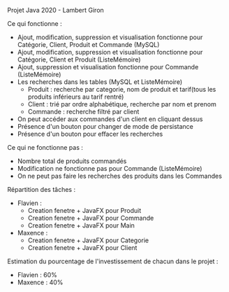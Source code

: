 Projet Java 2020 - Lambert Giron

Ce qui fonctionne :
- Ajout, modification, suppression et visualisation fonctionne pour Catégorie, Client, Produit et Commande (MySQL)
- Ajout, modification, suppression et visualisation fonctionne pour Catégorie, Client et Produit (ListeMémoire)
- Ajout, suppression et visualisation fonctionne pour Commande (ListeMémoire)
- Les recherches dans les tables (MySQL et ListeMémoire)
  - Produit : recherche par categorie, nom de produit et tarif(tous les produits inférieurs au tarif rentré)
  - Client : trié par ordre alphabétique, recherche par nom et prenom
  - Commande : recherche filtré par client
- On peut accéder aux commandes d'un client en cliquant dessus
- Présence d'un bouton pour changer de mode de persistance
- Présence d'un bouton pour effacer les recherches

Ce qui ne fonctionne pas :
- Nombre total de produits commandés
- Modification ne fonctionne pas pour Commande (ListeMémoire)
- On ne peut pas faire les recherches des produits dans les Commandes

Répartition des tâches :
- Flavien :
  - Creation fenetre + JavaFX pour Produit
  - Creation fenetre + JavaFX pour Commande
  - Creation fenetre + JavaFX pour Main
- Maxence :
  - Creation fenetre + JavaFX pour Categorie
  - Creation fenetre + JavaFX pour Client
  
Estimation du pourcentage de l'investissement de chacun dans le projet : 
- Flavien : 60%
- Maxence : 40%
